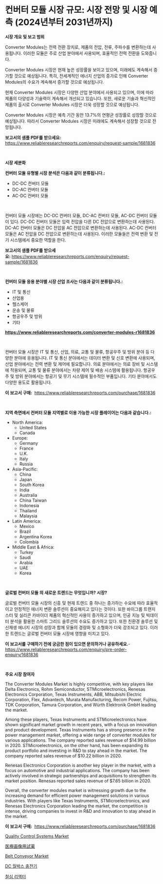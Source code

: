 <p><h1>컨버터 모듈 시장 규모: 시장 전망 및 시장 예측 (2024년부터 2031년까지)</h1></p><p><strong>시장 개요 및 보고 범위</strong></p>
<p><p>Converter Modules는 전력 전환 장치로, 제품의 전압, 전류, 주파수를 변환하는데 사용됩니다. 이러한 모듈은 주로 산업 분야에서 사용되며, 효율적인 전력 전환을 도와줍니다.</p><p>Converter Modules 시장은 현재 높은 성장률을 보이고 있으며, 미래에도 계속해서 증가할 것으로 예상됩니다. 특히, 전세계적인 에너지 산업의 증가로 인해 Converter Modules의 수요가 계속해서 증가할 것으로 예상됩니다. </p><p>현재 Converter Modules 시장은 다양한 산업 분야에서 사용되고 있으며, 이에 따라 제품의 다양성과 기술력이 계속해서 개선되고 있습니다. 또한, 새로운 기술과 혁신적인 제품의 출시로 Converter Modules 시장은 더욱 성장할 것으로 예상됩니다.</p><p>Converter Modules 시장은 예측 기간 동안 13.7%의 연평균 성장률로 성장할 것으로 예상됩니다. 따라서 Converter Modules 시장은 미래에도 계속해서 성장할 것으로 전망됩니다.</p></p>
<p><strong>보고서의 샘플 PDF를 받으세요:</strong> <a href="https://www.reliableresearchreports.com/enquiry/request-sample/1681836">https://www.reliableresearchreports.com/enquiry/request-sample/1681836</a></p>
<p>&nbsp;</p>
<p><strong>시장 세분화</strong></p>
<p><strong>컨버터 모듈 유형별 시장 분석은 다음과 같이 분류됩니다.:</strong></p>
<p><ul><li>DC-DC 컨버터 모듈</li><li>DC-AC 컨버터 모듈</li><li>AC-DC 컨버터 모듈</li></ul></p>
<p>&nbsp;</p>
<p><p>컨버터 모듈 시장에는 DC-DC 컨버터 모듈, DC-AC 컨버터 모듈, AC-DC 컨버터 모듈이 있다. DC-DC 컨버터 모듈은 입력 전압을 다른 DC 전압으로 변환하는데 사용된다. DC-AC 컨버터 모듈은 DC 전압을 AC 전압으로 변환하는데 사용된다. AC-DC 컨버터 모듈은 AC 전압을 DC 전압으로 변환하는데 사용된다. 이러한 모듈들은 전력 변환 및 전기 시스템에서 중요한 역할을 한다.</p></p>
<p><strong>보고서의 샘플 PDF를 받으세요:</strong>&nbsp;<a href="https://www.reliableresearchreports.com/enquiry/request-sample/1681836">https://www.reliableresearchreports.com/enquiry/request-sample/1681836</a></p>
<p>&nbsp;</p>
<p><strong> 컨버터 모듈 응용 분야별 시장 산업 조사는 다음과 같이 분류됩니다.:</strong></p>
<p><ul><li>IT 및 통신</li><li>산업용</li><li>헬스케어</li><li>운송 및 물류</li><li>항공우주 및 방위</li><li>기타</li></ul></p>
<p><strong><a href="https://www.reliableresearchreports.com/converter-modules-r1681836">https://www.reliableresearchreports.com/converter-modules-r1681836</a></strong></p>
<p>&nbsp;</p>
<p><p>컨버터 모듈 시장은 IT 및 통신, 산업, 의료, 교통 및 물류, 항공우주 및 방위 분야 등 다양한 분야에 응용됩니다. IT 및 통신 분야에서는 데이터 변환 및 신호 변환에 사용되며, 산업 분야에서는 전력 변환 및 제어에 필요합니다. 의료 분야에서는 의료 장비 및 시스템에 적용되며, 교통 및 물류 분야에서는 차량 제어 및 배송 시스템에 활용됩니다. 항공우주 및 방위 분야에서는 항공기 및 무기 시스템에 필수적인 부품입니다. 기타 분야에서도 다양한 용도로 활용됩니다.</p></p>
<p><strong>이 보고서 구매:</strong>&nbsp; <a href="https://www.reliableresearchreports.com/purchase/1681836">https://www.reliableresearchreports.com/purchase/1681836</a></p>
<p>&nbsp;</p>
<p><strong>지역 측면에서 컨버터 모듈 지역별로 이용 가능한 시장 플레이어는 다음과 같습니다.:</strong></p>
<p><ul>
    <li>
        North America:
        <ul>
            <li>United States</li>
            <li>Canada</li>
        </ul>
    </li>
    <li>
        Europe:
        <ul>
            <li>Germany</li>
            <li>France</li>
            <li>U.K.</li>
            <li>Italy</li>
            <li>Russia</li>
        </ul>
    </li>
    <li>
        Asia-Pacific:
        <ul>
            <li>China</li>
            <li>Japan</li>
            <li>South Korea</li>
            <li>India</li>
            <li>Australia</li>
            <li>China Taiwan</li>
            <li>Indonesia</li>
            <li>Thailand</li>
            <li>Malaysia</li>
        </ul>
    </li>
    <li>
        Latin America:
        <ul>
            <li>Mexico</li>
            <li>Brazil</li>
            <li>Argentina Korea</li>
            <li>Colombia</li>
        </ul>
    </li>
    <li>
        Middle East & Africa:
        <ul>
            <li>Turkey</li>
            <li>Saudi</li>
            <li>Arabia</li>
            <li>UAE</li>
            <li>Korea</li>
        </ul>
    </li>
    </ul></p>
<p>&nbsp;</p>
<p><strong>글로벌 컨버터 모듈 의 새로운 트렌드는 무엇입니까? 시장?</strong></p>
<p><p>글로벌 컨버터 모듈 시장의 신흥 및 현재 트렌드 중 하나는 증가하는 수요에 따라 효율적이고 안정적인 에너지 변환 솔루션이 중요해지고 있다는 것이다. 또한 바이그룹 트랜지스터 및 실리콘 카바이더 제품의 혁신적인 사용이 증가하고 있으며, 인공 지능 및 빅데이터 분석을 활용한 스마트 그리드 솔루션의 수요도 증가하고 있다. 또한 친환경 솔루션 및 신재생 에너지 시장의 성장과 함께 모듈의 경량화 및 소형화가 더욱 강조되고 있다. 이러한 트렌드는 글로벌 컨버터 모듈 시장에 영향을 미치고 있다.</p></p>
<p><strong>이 보고서를 구매하기 전에 궁금한 점이 있으면 문의하거나 공유하세요.</strong>- <a href="https://www.reliableresearchreports.com/enquiry/pre-order-enquiry/1681836">https://www.reliableresearchreports.com/enquiry/pre-order-enquiry/1681836</a></p>
<p>&nbsp;</p>
<p><strong>주요 시장 참여자</strong></p>
<p><p>The Converter Modules Market is highly competitive, with key players like Delta Electronics, Rohm Semiconductor, STMicroelectronics, Renesas Electronics Corporation, Texas Instruments, ABB, Mitsubishi Electric Corporation, Flex, Advantech, Murata Manufacturing, Recom Power, Fujitsu, TDK Corporation, Tamura Corporation, and Würth Elektronik GmbH leading the market.</p><p>Among these players, Texas Instruments and STMicroelectronics have shown significant market growth in recent years, with a focus on innovation and product development. Texas Instruments has a strong presence in the power management market, offering a wide range of converter modules for various applications. The company reported sales revenue of $14.99 billion in 2020. STMicroelectronics, on the other hand, has been expanding its product portfolio and investing in R&D to stay ahead in the market. The company reported sales revenue of $10.22 billion in 2020.</p><p>Renesas Electronics Corporation is another key player in the market, with a focus on automotive and industrial applications. The company has been actively involved in strategic partnerships and acquisitions to strengthen its market position. Renesas reported sales revenue of $7.65 billion in 2020.</p><p>Overall, the converter modules market is witnessing growth due to the increasing demand for efficient power management solutions in various industries. With players like Texas Instruments, STMicroelectronics, and Renesas Electronics Corporation leading the market, the competition is intense, driving companies to invest in R&D and innovation to stay ahead in the market.</p></p>
<p><strong>이 보고서 구매:</strong>&nbsp;&nbsp;<a href="https://www.reliableresearchreports.com/purchase/1681836">https://www.reliableresearchreports.com/purchase/1681836</a></p>
<p><p><a href="https://view.publitas.com/reportprime-1/quality-control-systems-market-insights-market-players-and-forecast-till-2031/">Quality Control Systems Market</a></p><p><a href="https://github.com/mohamedbakry57/Market-Research-Report-List-3/blob/main/468369822340.md">医療画像用試薬</a></p><p><a href="https://github.com/luckyshygirl/Market-Research-Report-List-4/blob/main/belt-conveyor-market.md">Belt Conveyor Market</a></p><p><a href="https://github.com/KellyLyncyh543964/Market-Research-Report-List-1/blob/main/489164920390.md">DC 월박스 충전기</a></p><p><a href="https://medium.com/@conradkirrlin76575/%EC%B2%A0%ED%95%B5-%EB%B0%98%EC%9D%91%EA%B8%B0-%EC%8B%9C%EC%9E%A5-%EC%8B%9C%EC%9E%A5-cagr-%EC%8B%9C%EC%9E%A5-%EB%8F%99%ED%96%A5-%EB%B0%8F-%EC%84%B1%EC%9E%A5-%EC%A0%84%EB%9E%B5%EC%97%90-%EB%8C%80%ED%95%9C-%ED%86%B5%EC%B0%B0%EB%A0%A5-042bd4573201">철심 리액터</a></p></p>
